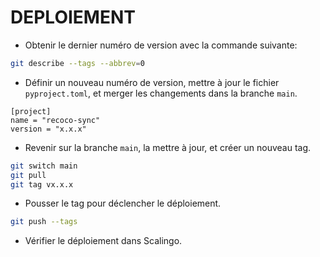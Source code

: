 # DEPLOIEMENT

- Obtenir le dernier numéro de version avec la commande suivante:
```bash
git describe --tags --abbrev=0
```

- Définir un nouveau numéro de version, mettre à jour le fichier `pyproject.toml`, et merger les changements dans la branche `main`.
```
[project]
name = "recoco-sync"
version = "x.x.x"
```

- Revenir sur la branche `main`, la mettre à jour, et créer un nouveau tag.
```bash
git switch main
git pull
git tag vx.x.x
```

- Pousser le tag pour déclencher le déploiement.
```bash
git push --tags
```

- Vérifier le déploiement dans Scalingo.
